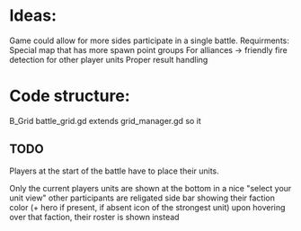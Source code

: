 # Ideas:

Game could allow for more sides participate in a single battle. Requirments:
Special map that has more spawn point groups
For alliances -> friendly fire detection for other player units
Proper result handling



# Code structure:

B_Grid battle_grid.gd extends grid_manager.gd so it 




## TODO


Players at the start of the battle have to place their units.

Only the current players units are shown at the bottom in a nice "select your unit view"
other participants are religated side bar showing their faction color (+ hero if present, if absent icon of the strongest unit)
upon hovering over that faction, their roster is shown instead